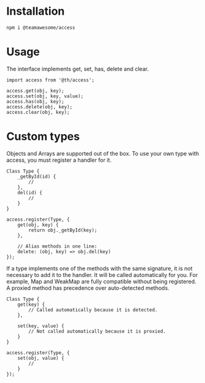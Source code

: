 # Installation
```
npm i @teamawesome/access
```

# Usage
The interface implements get, set, has, delete and clear.

```
import access from '@th/access';

access.get(obj, key);
access.set(obj, key, value);
access.has(obj, key);
access.delete(obj, key);
access.clear(obj, key);
```

# Custom types
Objects and Arrays are supported out of the box. To use your own type with access, you must register a handler for it.

```
Class Type {
    _getById(id) {
        //
    },
    del(id) {
        //
    }
}

access.register(Type, {
    get(obj, key) {
        return obj._getById(key);
    },
    
    // Alias methods in one line:
    delete: (obj, key) => obj.del(key)
});
```
If a type implements one of the methods with the same signature, it is not necessary to add it to the handler. It 
will be called automatically for you. For example, Map and WeakMap are fully compatible without being registered.
A proxied method has precedence over auto-detected methods.

```
Class Type {
    get(key) {
        // Called automatically because it is detected.
    },
    
    set(key, value) {
        // Not called automatically because it is proxied.
    }
}

access.register(Type, {
    set(obj, value) {
        //
    }
});
```
